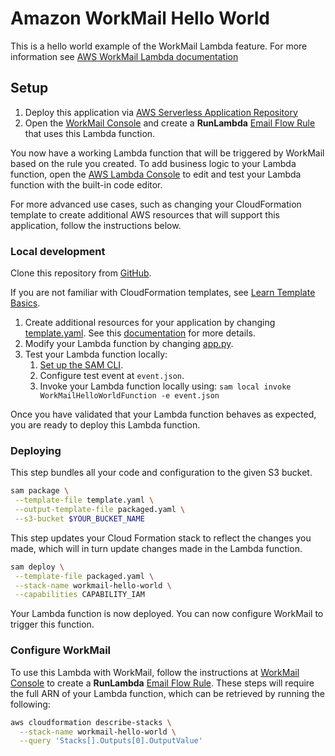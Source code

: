 # Amazon WorkMail Hello World

This is a hello world example of the WorkMail Lambda feature. For more information see [AWS WorkMail Lambda documentation](https://docs.aws.amazon.com/workmail/latest/adminguide/lambda.html)

## Setup
1. Deploy this application via [AWS Serverless Application Repository](https://serverlessrepo.aws.amazon.com/applications/arn:aws:serverlessrepo:us-east-1:489970191081:applications~workmail-hello-world-python)
2. Open the [WorkMail Console](https://console.aws.amazon.com/workmail/) and create a **RunLambda** [Email Flow Rule](https://docs.aws.amazon.com/workmail/latest/adminguide/create-email-rules.html) that uses this Lambda function.

You now have a working Lambda function that will be triggered by WorkMail based on the rule you created. To add business logic to your Lambda function, open the [AWS Lambda Console](https://eu-west-1.console.aws.amazon.com/lambda/home?region=eu-west-1#/functions) to edit and test your Lambda function with the built-in code editor.

For more advanced use cases, such as changing your CloudFormation template to create additional AWS resources that will support this application, follow the instructions below.

### Local development
Clone this repository from [GitHub](https://github.com/aws-samples/amazon-workmail-lambda-templates).

If you are not familiar with CloudFormation templates, see [Learn Template Basics](https://docs.aws.amazon.com/AWSCloudFormation/latest/UserGuide/gettingstarted.templatebasics.html).

1. Create additional resources for your application by changing [template.yaml](https://github.com/aws-samples/amazon-workmail-lambda-templates/blob/master/workmail-hello-world-python/template.yaml). See this [documentation](https://docs.aws.amazon.com/AWSCloudFormation/latest/UserGuide/template-reference.html) for more details.
2. Modify your Lambda function by changing [app.py](https://github.com/aws-samples/amazon-workmail-lambda-templates/blob/master/workmail-hello-world-python/workmail-hello-world/app.py).
3. Test your Lambda function locally:
    1. [Set up the SAM CLI](https://aws.amazon.com/serverless/sam/).
    2. Configure test event at `event.json`.
    3. Invoke your Lambda function locally using:
        `sam local invoke WorkMailHelloWorldFunction -e event.json`

Once you have validated that your Lambda function behaves as expected, you are ready to deploy this Lambda function.

### Deploying
This step bundles all your code and configuration to the given S3 bucket.

```bash
sam package \
 --template-file template.yaml \
 --output-template-file packaged.yaml \
 --s3-bucket $YOUR_BUCKET_NAME
```

This step updates your Cloud Formation stack to reflect the changes you made, which will in turn update changes made in the Lambda function.
```bash
sam deploy \
 --template-file packaged.yaml \
 --stack-name workmail-hello-world \
 --capabilities CAPABILITY_IAM
```
Your Lambda function is now deployed. You can now configure WorkMail to trigger this function.

### Configure WorkMail
To use this Lambda with WorkMail, follow the instructions at [WorkMail Console](https://console.aws.amazon.com/workmail/) to create a **RunLambda** [Email Flow Rule](https://docs.aws.amazon.com/workmail/latest/adminguide/create-email-rules.html). These steps will require the full ARN of your Lambda function, which can be retrieved by running the following:

```bash
aws cloudformation describe-stacks \
  --stack-name workmail-hello-world \
  --query 'Stacks[].Outputs[0].OutputValue'
```

